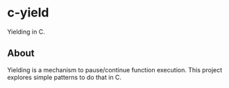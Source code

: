 # c-yield

Yielding in C.

## About

Yielding is a mechanism to pause/continue function execution. This project explores simple patterns to do that in C.
